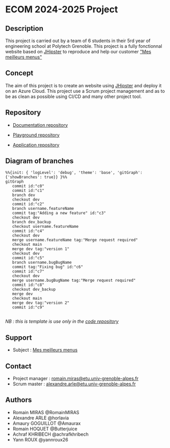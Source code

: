 # ECOM 2024-2025 Project

## Description
This project is carried out by a team of 6 students in their 5rd year of engineering school at Polytech Grenoble.
This project is a fully fonctionnal website based on [JHipster](https://www.jhipster.tech/) to reproduce and help our customer ["Mes meilleurs menus"](https://mmmenus.fr/)

## Concept
The aim of this project is to create an website using [JHipster](https://www.jhipster.tech/) and deploy it on an Azure Cloud.
This project use a Scrum project management and as to be as clean as possible using CI/CD and many other project tool.

## Repository

- [Documentation repository](https://github.com/2024-2025-ECOM-INFO5-G2/docs)

- [Playground repository](https://github.com/2024-2025-ECOM-INFO5-G2/sandbox)

- [Application repository](https://github.com/2024-2025-ECOM-INFO5-G2/app)

## Diagram of branches
```mermaid
%%{init: { 'logLevel': 'debug', 'theme': 'base', 'gitGraph': {'showBranches': true}} }%%
gitGraph
   commit id:"c0"
   commit id:"c1"
   branch dev
   checkout dev
   commit id:"c2"
   branch username.featureName
   commit tag:"Adding a new feature" id:"c3"
   checkout dev
   branch dev_backup
   checkout username.featureName
   commit id:"c4"
   checkout dev
   merge username.featureName tag:"Merge request required"
   checkout main
   merge dev tag:"version 1"
   checkout dev
   commit id:"c5"
   branch username.bugBugName
   commit tag:"Fixing bug" id:"c6"
   commit id:"c7"
   checkout dev
   merge username.bugBugName tag:"Merge request required"
   commit id:"c8"
   checkout dev_backup
   merge dev
   checkout main
   merge dev tag:"version 2"
   commit id:"c9"
   
```

*NB : this is template is use only in the [code repository](./app)*
## Support
- Subject : [Mes meilleurs menus](https://mmmenus.fr/)

## Contact
- Project manager : romain.miras@etu.univ-grenoble-alpes.fr
- Scrum master : alexandre.arle@etu.univ-grenoble-alpes.fr

## Authors
- Romain MIRAS @RomainMIRAS
- Alexandre ARLE @horlavia
- Amaury GOGUILLOT @Amaurax
- Romain HOQUET @Butterjuice
- Achraf KHRIBECH @achrafkhribech
- Yann ROUX @yannroux26
